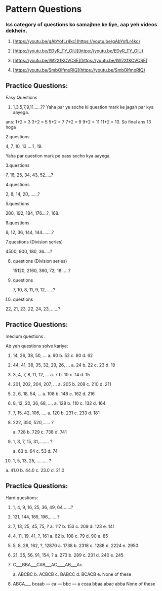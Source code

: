 # Pattern Questions #

### Iss category of questions ko samajhne ke liye, aap yeh videos dekhein.

1. [https://youtu.be/gAbYofLr4kc](https://youtu.be/gAbYofLr4kc)
      
2. [https://youtu.be/EDyR_TY_OiU](https://youtu.be/EDyR_TY_OiU)

3. [https://youtu.be/IW2XfKCVCSE](https://youtu.be/IW2XfKCVCSE)

4. [https://youtu.be/SmbOlfmoRIQ](https://youtu.be/SmbOlfmoRIQ)

## Practice Questions: 

Easy Questions

1. 1,3,5,7,9,11......?? Yaha par ye soche ki question mark ke jagah par kya aayega.
   
ans:
1+2 = 3
3+2 = 5
5+2 = 7
7+2 = 9
9+2 = 11
11+2 = 13. So final ans 13 hoga 
   
 2.questions 
 
  4, 7, 10, 13.....?, 19.
  
  Yaha par question mark pe pass socho kya aayega.
  
3.questions

  7, 16, 25, 34, 43, 52.....?
  
4.questions
   
  2, 8, 14, 20,.......?
   
5.questions 
   
  200, 192, 184, 176....?, 168.
   
 6.questions
   
   6, 12, 36, 144, 144........?

7.questions (Division series)

   4500, 900, 180, 36.....?

8. questions (Division series)

   15120, 2160, 360, 72, 18......?

9. questions

   7, 10, 8, 11, 9, 12, .....?
   
10. questions

   22, 21, 23, 22, 24, 23, ......?

## Practice Questions: 

   medium questions :

Ab yeh questions solve kariye:

1. 14, 26, 38, 50, ...
    a.  60
    b.  52
    c.  80
    d.  62
          
2. 44, 41, 38, 35, 32, 29, 26, ...
    a.  24
    b.  22
    c. 23
    d.  19
          
3. 3, 4, 7, 8, 11, 12, ...
      a. 7
      b. 10
      c. 14
      d. 15
      
4. 201, 202, 204, 207, ...
      a.  205
      b.  208
      c.  210
      d.  211

 5. 2, 6, 18, 54, …
       a. 108
       b. 148
       c. 162
       d. 216
             
6. 8, 12, 20, 36, 68, ….
   a.   128
   b.   110
   c.   132
   d.   164

7. 7, 15, 42, 106, ….
     a.  120
     b.  231
     c.  233
     d.  181
           
8. 222, 350, 520,...... ?
  
   a. 728
   b. 729
   c. 738
   d. 741
         
9. 1, 3, 7, 15, 31,........ ?

   a. 63
   b. 64
   c. 53
   d. 74
   
10.  1, 5, 13, 25,.......... ?

   a. 41.0
   b. 44.0
   c. 23.0
   d. 21.0

## Practice Questions: 

   Hard questions:
   
 1. 1, 4, 9, 16, 25, 36, 49, 64.......?
 
 2. 121, 144, 169, 196,.......?
 
 3. 7, 13, 25, 45, 75, ?
      a. 117
      b. 153
      c. 209
      d. 123
      e. 141

4. 4, 11, 19, 41, ?, 161
      a. 62
      b. 108
      c. 79
      d. 90
      e. 85
      
5. 5, 8, 28, 162, ?, 12870
      a. 1738
      b. 2318
      c. 1288
      d. 2224
      e. 2950

6. 21, 35, 56, 91, 154, ?
      a. 273
      b. 289
      c. 231
      d. 240
      e. 245
      
7. C___BBA___CAB___AC____AB___Ac.
   
   a. ABCBC
   b. ACBCB
   c. BABCC
   d. BCACB
   e. None of these
   
8. ABCA___ bcaab — ca — bbc — a
      ccaa
      bbaa
      abac
      abba
      None of these





